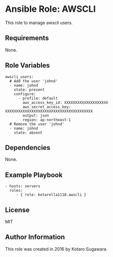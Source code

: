 Ansible Role: AWSCLI
=========

This role to manage awscli users.

Requirements
------------

None.

Role Variables
--------------

```
awscli_users: 
  # Add the user 'johnd'
  - name: johnd
    state: present
    configure:
      - profile: default
        aws_access_key_id: XXXXXXXXXXXXXXXXXXXX
        aws_secret_access_key: XXXXXXXXXXXXXXXXXXXXXXXXXXXXXXXXXXXXXXXX
        output: json
        region: ap-northeast-1
  # Remove the user 'johnd'
  - name: johnd
    state: absent
 ```

Dependencies
------------

None.

Example Playbook
----------------

```
- hosts: servers
  roles:
     - { role: kotarella1110.awscli }
```

License
-------

MIT

Author Information
------------------

This role was created in 2016 by Kotaro Sugawara.
